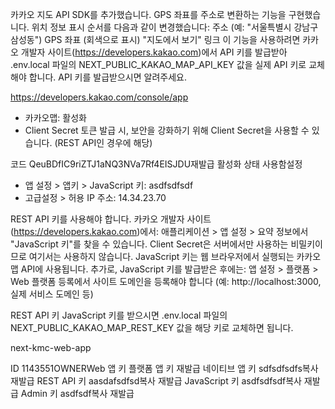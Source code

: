 카카오 지도 API SDK를 추가했습니다.
GPS 좌표를 주소로 변환하는 기능을 구현했습니다.
위치 정보 표시 순서를 다음과 같이 변경했습니다:
주소 (예: "서울특별시 강남구 삼성동")
GPS 좌표 (회색으로 표시)
"지도에서 보기" 링크
이 기능을 사용하려면 카카오 개발자 사이트(https://developers.kakao.com)에서 API 키를 발급받아 .env.local 파일의 NEXT_PUBLIC_KAKAO_MAP_API_KEY 값을 실제 API 키로 교체해야 합니다. API 키를 발급받으시면 알려주세요.


https://developers.kakao.com/console/app

- 카카오맵: 활성화
- Client Secret
토큰 발급 시, 보안을 강화하기 위해 Client Secret을 사용할 수 있습니다. (REST API인 경우에 해당)

코드	QeuBDfIC9riZTJ1aNQ3NVa7Rf4EISJDU재발급
활성화 상태	사용함설정

- 앱 설정 > 앱키 > JavaScript 키: asdfsdfsdf
- 고급설정 > 허용 IP 주소: 14.34.23.70

REST API 키를 사용해야 합니다.
카카오 개발자 사이트(https://developers.kakao.com)에서:
애플리케이션 > 앱 설정 > 요약 정보에서 "JavaScript 키"를 찾을 수 있습니다.
Client Secret은 서버에서만 사용하는 비밀키이므로 여기서는 사용하지 않습니다.
JavaScript 키는 웹 브라우저에서 실행되는 카카오 맵 API에 사용됩니다.
추가로, JavaScript 키를 발급받은 후에는:
앱 설정 > 플랫폼 > Web 플랫폼 등록에서
사이트 도메인을 등록해야 합니다 (예: http://localhost:3000, 실제 서비스 도메인 등)

REST API 키
JavaScript 키를 받으시면 .env.local 파일의 NEXT_PUBLIC_KAKAO_MAP_REST_KEY 값을 해당 키로 교체하면 됩니다.


next-kmc-web-app

ID 1143551OWNERWeb
앱 키
플랫폼	앱 키	재발급
네이티브 앱 키	sdfsdfsdfs복사	재발급
REST API 키	aasdafsdfsd복사	재발급
JavaScript 키	asdfsdfsdf복사	재발급
Admin 키	asdfsdf복사	재발급